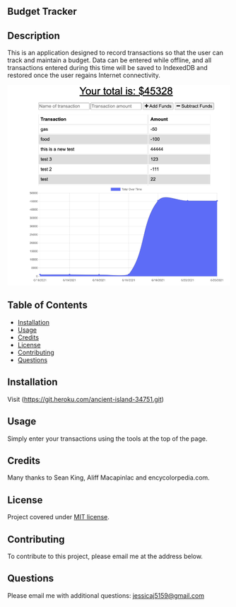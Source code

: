 ## Budget Tracker

## Description
This is an application designed to record transactions so that the user can track and maintain a budget. Data can be entered while offline, and all transactions entered during this time will be saved to IndexedDB and restored once the user regains Internet connectivity. 


![Screenshot of app](/images/screenshot.png "Budget Tracker")


## Table of Contents
* [Installation](#installation)
* [Usage](#usage)
* [Credits](#credits)
* [License](#license)
* [Contributing](#contributing)
* [Questions](#Questions)
  

## Installation
Visit (https://git.heroku.com/ancient-island-34751.git)

## Usage
Simply enter your transactions using the tools at the top of the page. 

## Credits
Many thanks to Sean King, Aliff Macapinlac and encycolorpedia.com.

## License
Project covered under [MIT license](https://choosealicense.com/licenses/mit/).

## Contributing
To contribute to this project, please email me at the address below. 

## Questions  

Please email me with additional questions: jessicaj5159@gmail.com